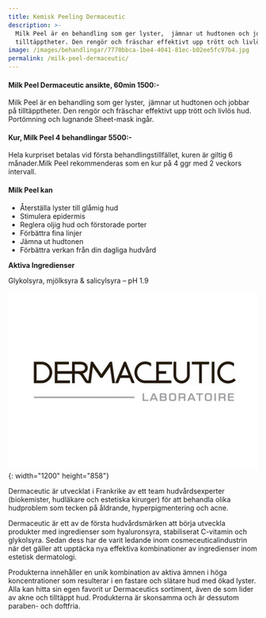 ```yaml
---
title: Kemisk Peeling Dermaceutic
description: >-
  Milk Peel är en behandling som ger lyster,  jämnar ut hudtonen och jobbar på
  tilltäpptheter. Den rengör och fräschar effektivt upp trött och livlös hud.
image: /images/behandlingar/7770bbca-1be4-4041-81ec-b02ee5fc97b4.jpg
permalink: /milk-peel-dermaceutic/
---
```

#### Milk Peel Dermaceutic ansikte, 60min 1500:-&nbsp;

Milk Peel är en behandling som ger lyster,&nbsp; jämnar ut hudtonen och jobbar p&aring; tilltäpptheter. Den rengör och fräschar effektivt upp trött och livlös hud. Portömning och lugnande Sheet-mask ing&aring;r.

#### Kur, Milk Peel 4 behandlingar 5500:-

Hela kurpriset betalas vid första behandlingstillfället, kuren är giltig 6 m&aring;nader.Milk Peel rekommenderas som en kur p&aring; 4 ggr med 2 veckors intervall.

#### Milk Peel kan

* Återställa lyster till gl&aring;mig hud
* Stimulera epidermis
* Reglera oljig hud och förstorade porter
* Förbättra fina linjer
* Jämna ut hudtonen
* Förbättra verkan fr&aring;n din dagliga hudv&aring;rd

**Aktiva Ingredienser**

Glykolsyra, mjölksyra & salicylsyra – pH 1.9

![](/images/behandlingar/7770bbca-1be4-4041-81ec-b02ee5fc97b4.jpg){: width="1200" height="858"}

Dermaceutic är utvecklat i Frankrike av ett team hudv&aring;rdsexperter (biokemister, hudläkare och estetiska kirurger) för att behandla olika hudproblem som tecken p&aring; &aring;ldrande, hyperpigmentering och acne.

Dermaceutic är ett av de första hudv&aring;rdsmärken att börja utveckla produkter med ingredienser som hyaluronsyra, stabiliserat C-vitamin och glykolsyra. Sedan dess har de varit ledande inom cosmeceuticalindustrin när det gäller att upptäcka nya effektiva kombinationer av ingredienser inom estetisk dermatologi.

Produkterna inneh&aring;ller en unik kombination av aktiva ämnen i höga koncentrationer som resulterar i en fastare och slätare hud med ökad lyster. Alla kan hitta sin egen favorit ur Dermaceutics sortiment, även de som lider av akne och tilltäppt hud. Produkterna är skonsamma och är dessutom paraben- och doftfria.

&nbsp;